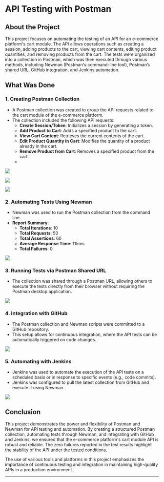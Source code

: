 # API Testing with Postman

## About the Project

This project focuses on automating the testing of an API for an e-commerce platform's cart module. The API allows operations such as creating a session, adding products to the cart, viewing cart contents, editing product quantities, and removing products from the cart. The tests were organized into a collection in Postman, which was then executed through various methods, including Newman (Postman's command-line tool), Postman’s shared URL, GitHub integration, and Jenkins automation.

## What Was Done

### 1. **Creating Postman Collection**
   - A Postman collection was created to group the API requests related to the cart module of the e-commerce platform.
   - The collection included the following API requests:
     - **Create Session/Token**: Initializes a session by generating a token.
     - **Add Product to Cart**: Adds a specified product to the cart.
     - **View Cart Content**: Retrieves the current contents of the cart.
     - **Edit Product Quantity in Cart**: Modifies the quantity of a product already in the cart.
     - **Remove Product from Cart**: Removes a specified product from the cart.
     - 
![](https://i.imgur.com/kv06Bei.png)   
  
![](https://i.imgur.com/8nbkiGl.png)

![](https://i.imgur.com/UaamYLg.png)

### 2. **Automating Tests Using Newman**
   - Newman was used to run the Postman collection from the command line.
   - **Report Summary**:
     - **Total Iterations**: 10
     - **Total Requests**: 50
     - **Total Assertions**: 60
     - **Average Response Time**: 115ms
     - **Total Failures**: 0

![](https://i.imgur.com/D2mUeHO.png)

### 3. **Running Tests via Postman Shared URL**
   - The collection was shared through a Postman URL, allowing others to execute the tests directly from their browser without requiring the Postman desktop application.

![](https://i.imgur.com/m82UOSf.png)

### 4. **Integration with GitHub**
   - The Postman collection and Newman scripts were committed to a GitHub repository.
   - This setup allows for continuous integration, where the API tests can be automatically triggered on code changes.

![](https://i.imgur.com/5jcvmJ0.png)

### 5. **Automating with Jenkins**
   - Jenkins was used to automate the execution of the API tests on a scheduled basis or in response to specific events (e.g., code commits).
   - Jenkins was configured to pull the latest collection from GitHub and execute it using Newman.

![](https://i.imgur.com/Pic8qSW.png)     

## Conclusion

This project demonstrates the power and flexibility of Postman and Newman for API testing and automation. By creating a structured Postman collection, automating tests through Newman, and integrating with GitHub and Jenkins, we ensured that the e-commerce platform's cart module API is robust and reliable. The zero failures reported in the test results highlight the stability of the API under the tested conditions.

The use of various tools and platforms in this project emphasizes the importance of continuous testing and integration in maintaining high-quality APIs in a production environment.

---


